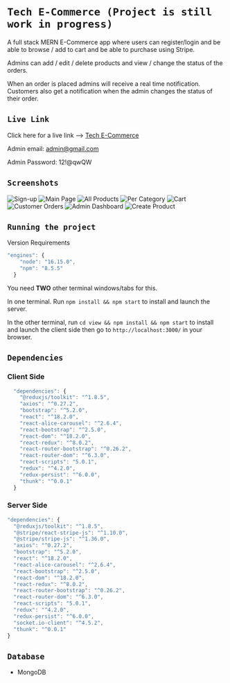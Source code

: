 # `Tech E-Commerce (Project is still work in progress)`

A full stack MERN E-Commerce app where users can register/login and be able to browse / add to cart and be able to purchase using Stripe.

Admins can add / edit / delete products and view / change the status of the orders.

When an order is placed admins will receive a real time notification. Customers also get a notification when the admin changes the status of their order.

## `Live Link`

Click here for a live link --> [Tech E-Commerce](https://mern-tech-ecommerce.adaptable.app)

Admin email: admin@gmail.com

Admin Password: 12!@qwQW

## `Screenshots`

![Sign-up](https://github.com/Cloud9NB/tech-ecommerce/blob/main/view/public/docs/screenshots/signUp.png?raw=true)
![Main Page](https://github.com/Cloud9NB/tech-ecommerce/blob/main/view/public/docs/screenshots/mainPage.png?raw=true)
![All Products](https://github.com/Cloud9NB/tech-ecommerce/blob/main/view/public/docs/screenshots/allProducts.png?raw=true)
![Per Category](https://github.com/Cloud9NB/tech-ecommerce/blob/main/view/public/docs/screenshots/mainPage.png?raw=true)
![Cart](https://github.com/Cloud9NB/tech-ecommerce/blob/main/view/public/docs/screenshots/cart.png?raw=true)
![Customer Orders](https://github.com/Cloud9NB/tech-ecommerce/blob/main/view/public/docs/screenshots/customerOrders.png?raw=true)
![Admin Dashboard](https://github.com/Cloud9NB/tech-ecommerce/blob/main/view/public/docs/screenshots/adminDashboard.png?raw=true)
![Create Product](https://github.com/Cloud9NB/tech-ecommerce/blob/main/view/public/docs/screenshots/createProduct.png?raw=true)

## `Running the project`

Version Requirements

```js
"engines": {
    "node": "16.15.0",
    "npm": "8.5.5"
  }
```

You need **TWO** other terminal windows/tabs for this.

In one terminal. Run `npm install && npm start` to install and launch the server.

In the other terminal, run `cd view && npm install && npm start` to install and launch the client side then go to `http://localhost:3000/` in your browser.

## `Dependencies`

### Client Side

```js
  "dependencies": {
    "@reduxjs/toolkit": "^1.8.5",
    "axios": "^0.27.2",
    "bootstrap": "^5.2.0",
    "react": "^18.2.0",
    "react-alice-carousel": "^2.6.4",
    "react-bootstrap": "^2.5.0",
    "react-dom": "^18.2.0",
    "react-redux": "^8.0.2",
    "react-router-bootstrap": "^0.26.2",
    "react-router-dom": "^6.3.0",
    "react-scripts": "5.0.1",
    "redux": "^4.2.0",
    "redux-persist": "^6.0.0",
    "thunk": "^0.0.1"
  }
```

### Server Side

```js
"dependencies": {
  "@reduxjs/toolkit": "^1.8.5",
  "@stripe/react-stripe-js": "^1.10.0",
  "@stripe/stripe-js": "^1.36.0",
  "axios": "^0.27.2",
  "bootstrap": "^5.2.0",
  "react": "^18.2.0",
  "react-alice-carousel": "^2.6.4",
  "react-bootstrap": "^2.5.0",
  "react-dom": "^18.2.0",
  "react-redux": "^8.0.2",
  "react-router-bootstrap": "^0.26.2",
  "react-router-dom": "^6.3.0",
  "react-scripts": "5.0.1",
  "redux": "^4.2.0",
  "redux-persist": "^6.0.0",
  "socket.io-client": "^4.5.2",
  "thunk": "^0.0.1"
}
```

## `Database`

- MongoDB
